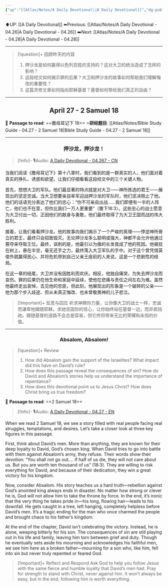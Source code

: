 ```yaml
---
{"up":"[[Atlas/Notes/A Daily Devotional\|A Daily Devotional]]","dg-publish":true,"permalink":"/atlas/notes/a-daily-devotional-04-27/","dgPassFrontmatter":true}
---
```


 ⬆️UP: [[A Daily Devotional]]
⬅️Previous: [[Atlas/Notes/A Daily Devotional - 04.26\|A Daily Devotional - 04.26]]
➡️Next: [[Atlas/Notes/A Daily Devotional - 04.28\|A Daily Devotional - 04.28]]

---

> [!question]+ 回顾昨天的内容
> 1. 押沙龙是如何赢得以色列百姓的支持的？这对大卫的统治造成了怎样的影响？  
> 2. 这段经文如何揭示罪的后果？大卫和押沙龙的故事如何帮助我们理解悔改的重要性？  
> 3. 这篇灵修文章如何指向耶稣基督？基督如何带给我们真正的自由？  

---
## <center>April 27 -  2 Samuel 18</center>

📖 **Passage to read**: ==撒母耳记下 18==
⭐**研经题目**: [[Atlas/Notes/Bible Study Guide - 04.27 - 2 Samuel 18\|Bible Study Guide - 04.27 - 2 Samuel 18]]

---
### <center>押沙龙，押沙龙！</center>

> [!info]- 🎙️Audio: [A Daily Devotional - 04.267 - CN]()

当我们阅读《撒母耳记下》第十八章时，我们看到的是一群真实的人，他们面对着真实的挣扎、诱惑和欲望。让我们仔细看看这段经文中的三个关键人物。

首先，想想大卫的军队。他们最显著的特点就是对大卫——神所拣选的君王——展现出的坚定忠诚。当大卫想要亲自率军迎战押沙龙的军队时，他们坚决阻止了他。他们的话语充分表达了他们的忠心：“你不可亲自出战……我们即便有一半的人阵亡，他们也不在意，但你比我们一万人更重要”（撒下18:3）。这些忠心的战士愿意为大卫付出一切，正因他们的献身与勇敢，他们最终取得了为大卫王国而战的伟大胜利。

接着，让我们看看押沙龙。他的故事向我们揭示了一个严峻的真理——悖逆神所膏立的君王，最终只会招致毁灭。无论押沙龙多么聪明或强大，神都不会允许他通过篡夺来夺取王位。最终，讽刺的是，他最引以为傲的长发竟成了他的死因。他被挂在树上，悬在半空，毫无还手之力，最终落入大卫军队的手中。对于这个曾凭借英俊外貌赢得民心、并将危机带到自己父亲王座前的人来说，这是一个悲剧性的结局。

在这一章的结尾，大卫并没有因胜利而欢庆。相反，他独自痛哭，为失去押沙龙而哀伤。罪的后果仍在他生命和家庭中延续，使他在悲痛与责任之间左右为难。虽然他最终走出哀悼，去见他的忠臣，但此刻，他展现出的形象是一个破碎的父亲——他为那个步入歧途、但从未真正悔改、也未曾敬畏神的儿子悲泣。

> [!important]+ 反思与回应
祈求神赐你力量，让你像大卫的战士一样，忠诚而谦卑地跟随耶稣。求祂坚固你的信心，让你始终站在基督一边，而非抵挡祂。跟随基督的道路不会总是容易，但它终将带来无比的荣耀和永恒的价值。

---
### <center>Absalom, Absalom!</center>

> [!question]+ Review
> 1. How did Absalom gain the support of the Israelites? What impact did this have on David’s rule?  
> 2. ⁠How does this passage reveal the consequences of sin? How do David and Absalom’s stories help us understand the importance of repentance?  
> 3. ⁠How does this devotional point us to Jesus Christ? How does Christ bring us true freedom?

📖 **Passage to read**: ==2 Samuel 18==

> [!info]- 🎙️Audio: [A Daily Devotional - 04.27 - EN]()  

When we read 2 Samuel 18, we see a story filled with real people facing real struggles, temptations, and desires. Let’s take a closer look at three key figures in this passage.  

First, think about David’s men. More than anything, they are known for their deep loyalty to David, God’s chosen king. When David tries to go into battle with them against Absalom’s army, they refuse. Their words show their devotion: “You shall not go out.… If half of us die, they will not care about us. But you are worth ten thousand of us” (18:3). They are willing to risk everything for David, and because of their dedication, they win a great victory for his kingdom.  

Now, consider Absalom. His story teaches us a hard truth—rebellion against God’s anointed king always ends in disaster. No matter how strong or clever he is, God will not allow him to take the throne by force. In the end, it’s ironic that the very thing he takes pride in—his long, flowing hair—leads to his downfall. He gets caught in a tree, left hanging, completely helpless before David’s men. It’s a tragic ending for the man who once charmed the people and brought chaos to his father’s kingdom.  

At the end of the chapter, David isn’t celebrating the victory. Instead, he is alone, weeping bitterly for his son. The consequences of sin are still playing out in his life and family, leaving him torn between grief and duty. Though he eventually sets aside his mourning and acknowledges his faithful men, we see him here as a broken father—mourning for a son who, like him, fell into sin but never truly repented or feared God.  

> [!important]+ Reflect and Respond
Ask God to help you follow Jesus with the same fierce and humble loyalty that David’s men had. Pray for strength to stand with Christ, never against him. It won’t always be easy, but in the end, following him is worth everything.



 


































